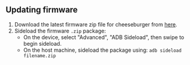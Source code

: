 ## Updating firmware

1. Download the latest firmware zip file for cheeseburger from [here](https://sourceforge.net/projects/lineageos-cheeseburger/files/firmware/).
3. Sideload the firmware `.zip` package:
    * On the device, select "Advanced", "ADB Sideload", then swipe to begin sideload.
    * On the host machine, sideload the package using: `adb sideload filename.zip`
